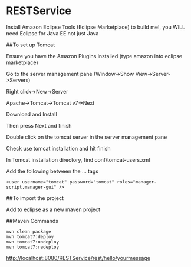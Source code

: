 # RESTService

Install Amazon Eclipse Tools (Eclipse Marketplace) to build me!, you WILL need Eclipse for Java EE not just Java

##To set up Tomcat

Ensure you have the Amazon Plugins installed (type amazon into eclipse marketplace)

Go to the server management pane (Window->Show View->Server->Servers)

Right click->New->Server

Apache->Tomcat->Tomcat v7->Next

Download and Install

Then press Next and finish

Double click on the tomcat server in the server management pane

Check use tomcat installation and hit finish

In Tomcat installation directory, find conf/tomcat-users.xml

Add the following between the <tomcat-users>...</tomcat-users> tags

    <user username="tomcat" password="tomcat" roles="manager-script,manager-gui" />

##To import the project

Add to eclipse as a new maven project

##Maven Commands

    mvn clean package
    mvn tomcat7:deploy
    mvn tomcat7:undeploy 
    mvn tomcat7:redeploy

[http://localhost:8080/RESTService/rest/hello/yourmessage](http://localhost:8080/RESTService/rest/hello/yourmessage)
